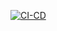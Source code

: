 [![CI-CD](https://github.com/tpalani/codio-sample/actions/workflows/CI-CD.yml/badge.svg)](https://github.com/tpalani/codio-sample/actions/workflows/CI-CD.yml)
